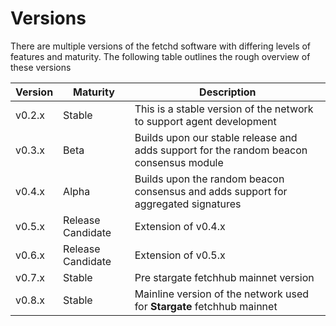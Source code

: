 # Versions

There are multiple versions of the fetchd software with differing levels of features and maturity. The following table outlines the rough overview of these versions

| Version      | Maturity          | Description                                                                             |
| ------------ | ----------------- | --------------------------------------------------------------------------------------- |
| v0.2.x       | Stable            | This is a stable version of the network to support agent development                    |
| v0.3.x       | Beta              | Builds upon our stable release and adds support for the random beacon consensus module  |
| v0.4.x       | Alpha             | Builds upon the random beacon consensus and adds support for aggregated signatures      |
| v0.5.x       | Release Candidate | Extension of v0.4.x                                                                     |
| v0.6.x       | Release Candidate | Extension of v0.5.x                                                                     |
| v0.7.x       | Stable            | Pre stargate fetchhub mainnet version                                                   |
| v0.8.x       | Stable            | Mainline version of the network used for **Stargate** fetchhub mainnet                  |
